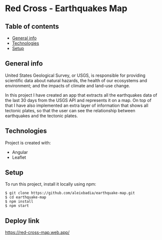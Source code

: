 # Red Cross - Earthquakes Map

## Table of contents
* [General info](#general-info)
* [Technologies](#technologies)
* [Setup](#setup)

## General info
United States Geological Survey, or USGS, is responsible for providing scientific data about natural hazards, the health of our ecosystems and environment; and the impacts of climate and land-use change.

In this project I have created an app that extracts all the earthquakes data of the last 30 days from the USGS API and represents it on a map. On top of that I have also implemented an extra layer of information that shows all tectonic plates, so that the user can see the relationship between earthquakes and the tectonic plates.

## Technologies
Project is created with:
* Angular
* Leaflet
	
## Setup
To run this project, install it locally using npm:

```
$ git clone https://github.com/aleixbadia/earthquake-map.git
$ cd earthquake-map
$ npm install
$ npm start
```

## Deploy link
https://red-cross-map.web.app/

